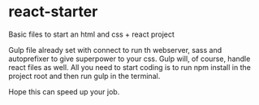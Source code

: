 # react-starter
Basic files to start an html and css + react project

Gulp file already set with connect to run th webserver, sass and autoprefixer to give superpower to your css.
Gulp will, of course, handle react files as well.
All you need to start coding is to run npm install in the project root and then run gulp in the terminal.

Hope this can speed up your job.
